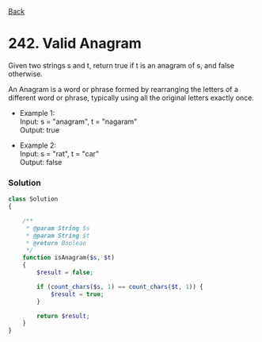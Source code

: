[Back](./)

# 242. Valid Anagram
Given two strings s and t, return true if t is an anagram of s, and false otherwise.

An Anagram is a word or phrase formed by rearranging the letters of a different word or phrase, typically using all the original letters exactly once.

- Example 1:
\
Input: s = "anagram", t = "nagaram"
\
Output: true

- Example 2:
\
Input: s = "rat", t = "car"
\
Output: false

### Solution
```php
class Solution
{

    /**
     * @param String $s
     * @param String $t
     * @return Boolean
     */
    function isAnagram($s, $t)
    {
        $result = false;

        if (count_chars($s, 1) == count_chars($t, 1)) {
            $result = true;
        }

        return $result;
    }
}
```